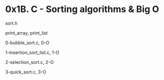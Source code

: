 # 0x1B. C - Sorting algorithms & Big O

sort.h

print_array, print_list

0-bubble_sort.c, 0-O

1-insertion_sort_list.c, 1-O

2-selection_sort.c, 2-O

3-quick_sort.c, 3-O
